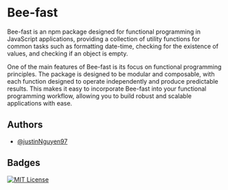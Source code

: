 
# Bee-fast

Bee-fast is an npm package designed for functional programming in JavaScript applications, providing a collection of utility functions for common tasks such as formatting date-time, checking for the existence of values, and checking if an object is empty.

One of the main features of Bee-fast is its focus on functional programming principles. The package is designed to be modular and composable, with each function designed to operate independently and produce predictable results. This makes it easy to incorporate Bee-fast into your functional programming workflow, allowing you to build robust and scalable applications with ease.


## Authors

- [@justinNguyen97](https://github.com/hungnv1997)


## Badges


[![MIT License](https://img.shields.io/badge/License-MIT-green.svg)](https://choosealicense.com/licenses/mit/)

